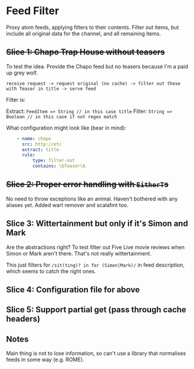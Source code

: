 # Feed Filter

Proxy atom feeds, applying filters to their contents. Filter out
items, but include all original data for the channel, and all
remaining items.

## ~~Slice 1: Chapo Trap House without teasers~~

To test the idea. Provide the Chapo feed but no teasers because I'm a paid up grey wolf.

```
receive request -> request original (no cache) -> filter out those with Teaser in title -> serve feed
```

Filter is:

Extract: `FeedItem => String // in this case title`
Filter: `String => Boolean // in this case if not regex match`

What configuration might look like (bear in mind):

```yaml
    - name: chapo
      src: http://etc
      extract: title
      rule:
          type: filter-not
          contains: \bTeaser\b
```

## ~~Slice 2: Proper error handling with `EitherT`s~~

No need to throw exceptions like an animal. Haven't bothered with any
aliases yet. Added wart remover and scalafmt too.

## Slice 3: Wittertainment but only if it's Simon and Mark

Are the abstractions right? To test filter out Five Live movie reviews
when Simon or Mark aren't there. That's not really wittertainment.

This just filters for `/sit(ting)? in for (Simon|Mark)/` in feed
description, which seems to catch the right ones.

## Slice 4: Configuration file for above
## Slice 5: Support partial get (pass through cache headers)


## Notes

Main thing is not to lose information, so can't use a library that
normalises feeds in some way (e.g. ROME).
